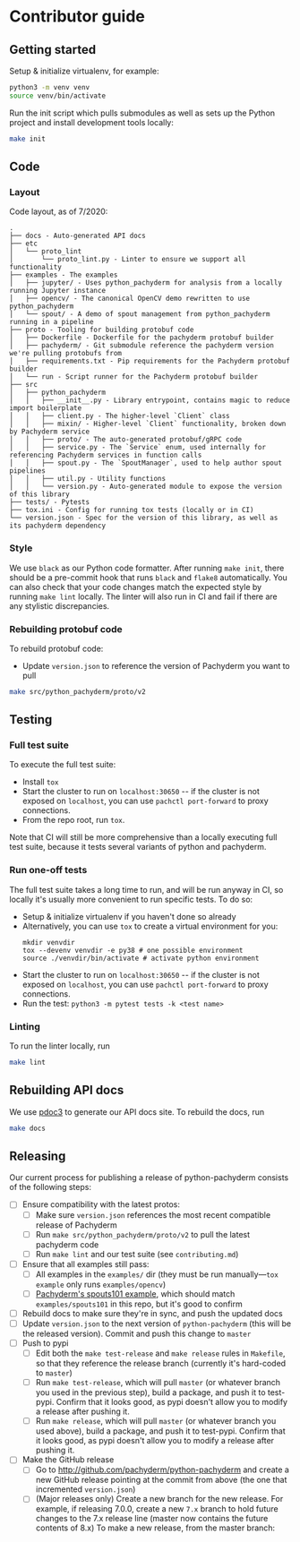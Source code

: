 # Contributor guide

## Getting started

Setup & initialize virtualenv, for example:

```bash
python3 -m venv venv
source venv/bin/activate
```

Run the init script which pulls submodules as well as sets up the Python project and install development tools locally:

```bash
make init
```

## Code

### Layout

Code layout, as of 7/2020:

```
.
├── docs - Auto-generated API docs
├── etc
│   └── proto_lint
│       └── proto_lint.py - Linter to ensure we support all functionality
├── examples - The examples
│   ├── jupyter/ - Uses python_pachyderm for analysis from a locally running Jupyter instance
│   ├── opencv/ - The canonical OpenCV demo rewritten to use python_pachyderm
│   └── spout/ - A demo of spout management from python_pachyderm running in a pipeline
├── proto - Tooling for building protobuf code
│   ├── Dockerfile - Dockerfile for the pachyderm protobuf builder
│   ├── pachyderm/ - Git submodule reference the pachyderm version we're pulling protobufs from
│   ├── requirements.txt - Pip requirements for the Pachyderm protobuf builder
│   └── run - Script runner for the Pachyderm protobuf builder
├── src
│   ├── python_pachyderm
│   │   ├── __init__.py - Library entrypoint, contains magic to reduce import boilerplate
│   │   ├── client.py - The higher-level `Client` class
│   │   ├── mixin/ - Higher-level `Client` functionality, broken down by Pachyderm service
│   │   ├── proto/ - The auto-generated protobuf/gRPC code
│   │   ├── service.py - The `Service` enum, used internally for referencing Pachyderm services in function calls
│   │   ├── spout.py - The `SpoutManager`, used to help author spout pipelines
│   │   ├── util.py - Utility functions
│   │   └── version.py - Auto-generated module to expose the version of this library
├── tests/ - Pytests
├── tox.ini - Config for running tox tests (locally or in CI)
└── version.json - Spec for the version of this library, as well as its pachyderm dependency
```

### Style

We use `black` as our Python code formatter. After running `make init`,
there should be a pre-commit hook that runs `black` and `flake8` automatically.
You can also check that your code changes match the expected style by running `make lint` locally.
The linter will also run in CI and fail if there are any stylistic discrepancies.

### Rebuilding protobuf code

To rebuild protobuf code:

* Update `version.json` to reference the version of Pachyderm you want to pull

```bash
make src/python_pachyderm/proto/v2
```

## Testing

### Full test suite

To execute the full test suite:

* Install `tox`
* Start the cluster to run on `localhost:30650` -- if the cluster is not
exposed on `localhost`, you can use `pachctl port-forward` to proxy
connections.
* From the repo root, run `tox`.

Note that CI will still be more comprehensive than a locally executing full
test suite, because it tests several variants of python and pachyderm.

### Run one-off tests

The full test suite takes a long time to run, and will be run anyway in CI, so
locally it's usually more convenient to run specific tests. To do so:

* Setup & initialize virtualenv if you haven't done so already
* Alternatively, you can use `tox` to create a virtual environment for you:
  ```
  mkdir venvdir
  tox --devenv venvdir -e py38 # one possible environment
  source ./venvdir/bin/activate # activate python environment
  ```
* Start the cluster to run on `localhost:30650` -- if the cluster is not
exposed on `localhost`, you can use `pachctl port-forward` to proxy
connections.
* Run the test: `python3 -m pytest tests -k <test name>`

### Linting

To run the linter locally, run

```bash
make lint
```

## Rebuilding API docs

We use [pdoc3](https://github.com/pdoc3/pdoc) to generate our API docs site.
To rebuild the docs, run

```bash
make docs
```

## Releasing

Our current process for publishing a release of python-pachyderm consists of the following steps:

- [ ] Ensure compatibility with the latest protos:
  - [ ] Make sure `version.json` references the most recent compatible release of Pachyderm
  - [ ] Run `make src/python_pachyderm/proto/v2` to pull the latest pachyderm code
  - [ ] Run `make lint` and our test suite (see `contributing.md`)
- [ ] Ensure that all examples still pass:
  - [ ] All examples in the `examples/` dir (they must be run manually—`tox example` only runs `examples/opencv`)
  - [ ] [Pachyderm's spouts101 example](github.com/pachyderm/pachyderm/tree/master/examples/spouts101), which should match `examples/spouts101` in this repo, but it's good to confirm
- [ ] Rebuild docs to make sure they're in sync, and push the updated docs
- [ ] Update `version.json` to the next version of `python-pachyderm` (this will be the released version). Commit and push this change to `master`
- [ ] Push to pypi
  - [ ] Edit both the `make test-release` and `make release` rules in `Makefile`, so that they reference the release branch (currently it's hard-coded to `master`)
  - [ ] Run `make test-release`, which will pull `master` (or whatever branch you used in the previous step), build a package, and push it to test-pypi. Confirm that it looks good, as pypi doesn't allow you to modify a release after pushing it.
  - [ ] Run `make release`, which will pull `master` (or whatever branch you used above), build a package, and push it to test-pypi. Confirm that it looks good, as pypi doesn't allow you to modify a release after pushing it.
- [ ] Make the GitHub release
  - [ ] Go to http://github.com/pachyderm/python-pachyderm and create a new GitHub release pointing at the commit from above (the one that incremented `version.json`)
  - [ ] (Major releases only) Create a new branch for the new release. For example, if releasing 7.0.0, create a new `7.x` branch to hold future changes to the 7.x release line (master now contains the future contents of 8.x)
To make a new release, from the master branch:
